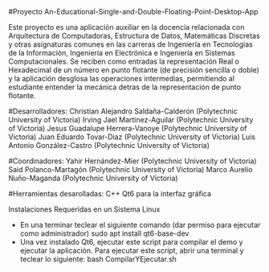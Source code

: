 #Proyecto An-Educational-Single-and-Double-Floating-Point-Desktop-App 

Este proyecto es una aplicación auxiliar en la docencia relacionada con Arquitectura de Computadoras, Estructura de Datos, 
Matemáticas Discretas y otras asignaturas comunes en las carreras de Ingeniería en Tecnologías de la Información, 
Ingeniería en Electrónica e Ingeniería en Sistemas Computacionales.
Se reciben como entradas la representación Real o Hexadecimal de un número en punto flotante (de precisión sencilla o doble) y la aplicación 
desglosa las operaciones intermedias, permitiendo al estudiante entender la mecánica detras de la representación de punto flotante. 

#Desarrolladores:
Christian Alejandro Saldaña-Calderón (Polytechnic University of Victoria)
Irving Jael Martinez-Aguilar (Polytechnic University of Victoria)
Jesus Guadalupe Herrera-Vanoye (Polytechnic University of Victoria)
Juan Eduardo Tovar-Diaz (Polytechnic University of Victoria)
Luis Antonio González-Castro (Polytechnic University of Victoria)

#Coordinadores:
Yahir Hernández-Mier (Polytechnic University of Victoria)
Said Polanco-Martagón (Polytechnic University of Victoria)
Marco Aurelio Nuño-Maganda (Polytechnic University of Victoria)

#Herramientas desarolladas:
C++
Qt6 para la interfaz gráfica

Instalaciones Requeridas en un Sistema Linux
* En una terminar teclear el siguiente comando (dar permiso para ejecutar como administrador) 
sudo apt install qt6-base-dev
* Una vez instalado Qt6, ejecutar este script para compilar el demo y ejecutar la aplicación. Para ejecutar este script, abrir una terminal y teclear lo siguiente:
bash CompilarYEjecutar.sh
